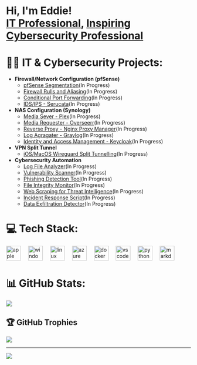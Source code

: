 <h1>Hi, I'm Eddie! <br/><a href="https://github.com/4lifestrategy">IT Professional</a>, <a href="https://github.com/4lifestrategy"> Inspiring Cybersecurity Professional</a></h1>

# 👨‍💻 IT & Cybersecurity Projects:

- <b>Firewall/Network Configuration (pfSense)</b>
  - [pfSense Segmentation]()(In Progress)
  - [Firewall Rulls and Aliasing]()(In Progress)
  - [Conditional Port Forwarding]()(In Progress)
  - [IDS/IPS - Serucata]()(In Progress)
- <b>NAS Configuration (Synology)</b>
  - [Media Sever - Plex]()(In Progress)
  - [Media Requester - Overseerr]()(In Progress)
  - [Reverse Proxy - Nginx Proxy Manager]()(In Progress)
  - [Log Agragater - Graylog]()(In Progress)
  - [Identity and Access Management - Keycloak]()(In Progress)
- <b>VPN Split Tunnel</b>
  - [iOS/MacOS Wireguard Split Tunnelling]()(In Progress)
- <b>Cybersecurity Automation</b>
  - [Log File Analyzer](https://github.com/4LifeStrategy/Log-Analyzer)(In Progress)
  - [Vulnerability Scanner]()(In Progress)
  - [Phishing Detection Tool]()(In Progress)
  - [File Integrity Monitor]()(In Progress)
  - [Web Scraping for Threat Intelligence]()(In Progress)
  - [Incident Response Script]()(In Progress)
  - [Data Exfiltration Detector]()(In Progress)

# 💻 Tech Stack:

<div align="left">
  <img src="https://cdn.jsdelivr.net/gh/devicons/devicon/icons/apple/apple-original.svg" height="40" alt="apple logo"  />
  <img width="12" />
  <img src="https://cdn.jsdelivr.net/gh/devicons/devicon/icons/windows8/windows8-original.svg" height="40" alt="windows8 logo"  />
  <img width="12" />
  <img src="https://cdn.jsdelivr.net/gh/devicons/devicon/icons/linux/linux-original.svg" height="40" alt="linux logo"  />
  <img width="12" />
  <img src="https://cdn.jsdelivr.net/gh/devicons/devicon/icons/azure/azure-original.svg" height="40" alt="azure logo"  />
  <img width="12" />
  <img src="https://cdn.jsdelivr.net/gh/devicons/devicon/icons/docker/docker-original.svg" height="40" alt="docker logo"  />
  <img width="12" />
  <img src="https://cdn.jsdelivr.net/gh/devicons/devicon/icons/vscode/vscode-original.svg" height="40" alt="vscode logo"  />
  <img width="12" />
  <img src="https://cdn.jsdelivr.net/gh/devicons/devicon/icons/python/python-original.svg" height="40" alt="python logo"  />
  <img width="12" />
  <img src="https://cdn.jsdelivr.net/gh/devicons/devicon/icons/markdown/markdown-original.svg" height="40" alt="markdown logo"  />
</div>

###

###

# 📊 GitHub Stats:
![](https://github-readme-stats.vercel.app/api?username=4LifeStrategy&theme=dark&hide_border=false&include_all_commits=false&count_private=false)<br/>

## 🏆 GitHub Trophies
![](https://github-profile-trophy.vercel.app/?username=4LifeStrategy&theme=radical&no-frame=false&no-bg=true&margin-w=4)

---
[![](https://visitcount.itsvg.in/api?id=4LifeStrategy&icon=0&color=0)](https://visitcount.itsvg.in)
